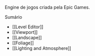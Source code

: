 Engine de jogos criada pela Epic Games.

Sumário

- [[Level Editor]]
- [[Viewport]]
- [[Landscape]]
- [[Foliage]]
- [[Lighting and Atmosphere]]